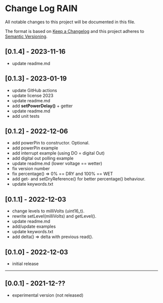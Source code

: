 # Change Log RAIN

All notable changes to this project will be documented in this file.

The format is based on [Keep a Changelog](http://keepachangelog.com/)
and this project adheres to [Semantic Versioning](http://semver.org/).


## [0.1.4] - 2023-11-16
- update readme.md


## [0.1.3] - 2023-01-19
- update GitHub actions
- update license 2023
- update readme.md
- add **setPowerDelay()** + getter
- update readme.md
- add unit tests

## [0.1.2] - 2022-12-06
- add powerPin to constructor. Optional.
- add powerPin example
- add interrupt example (using DO = digital Out)
- add digital out polling example
- update readme.md (lower voltage == wetter)
- fix version number
- fix percentage() => 0% == DRY and 100% == WET
- add get- and setDryReference() for better percentage() behaviour.
- update keywords.txt

## [0.1.1] - 2022-12-03
- change levels to milliVolts (uint16_t).
- rewrite setLevel(milliVolts) and getLevel().
- update readme.md
- add/update examples
- update keywords.txt
- add delta() => delta with previous read().

## [0.1.0] - 2022-12-03
- initial release

----

## [0.0.1] - 2021-12-??
- experimental version (not released)


